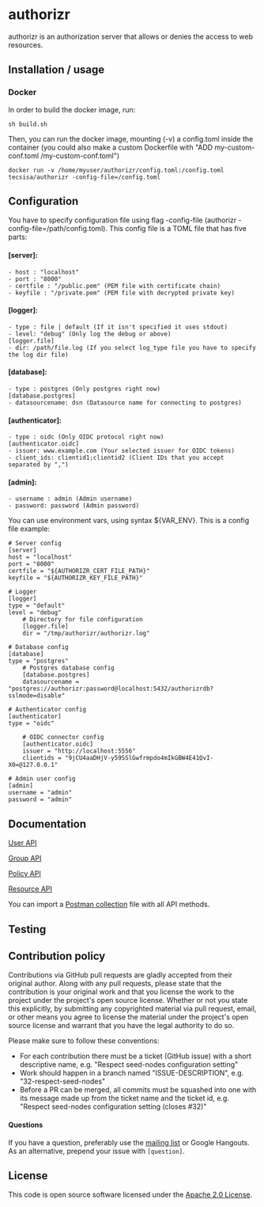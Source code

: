 # authorizr

authorizr is an authorization server that allows or denies the access to web resources.

## Installation / usage

### Docker

In order to build the docker image, run:
```
sh build.sh
```
Then, you can run the docker image, mounting (-v) a config.toml inside the container (you could also make a custom Dockerfile with "ADD my-custom-conf.toml /my-custom-conf.toml")
```
docker run -v /home/myuser/authorizr/config.toml:/config.toml tecsisa/authorizr -config-file=/config.toml
```

## Configuration
You have to specify configuration file using flag -config-file (authorizr -config-file=/path/config.toml). This config file is a TOML file that has five parts:


#### [server]:
    - host : "localhost"
    - port : "8000"
    - certfile : "/public.pem" (PEM file with certificate chain)
    - keyfile : "/private.pem" (PEM file with decrypted private key)
#### [logger]:
    - type : file | default (If it isn't specified it uses stdout)
    - level: "debug" (Only log the debug or above)
    [logger.file]
    - dir: /path/file.log (If you select log_type file you have to specify the log dir file)
#### [database]:
    - type : postgres (Only postgres right now)
    [database.postgres]
    - datasourcename: dsn (Datasource name for connecting to postgres)
#### [authenticator]:
    - type : oidc (Only OIDC protocol right now)
    [authenticator.oidc]
    - issuer: www.example.com (Your selected issuer for OIDC tokens)
    - client_ids: clientid1;clientid2 (Client IDs that you accept separated by ",")
#### [admin]:
    - username : admin (Admin username)
    - password: password (Admin password)

You can use environment vars, using syntax ${VAR_ENV}. This is a config file example:

```
# Server config
[server]
host = "localhost"
port = "8000"
certfile = "${AUTHORIZR_CERT_FILE_PATH}"
keyfile = "${AUTHORIZR_KEY_FILE_PATH}"

# Logger
[logger]
type = "default"
level = "debug"
    # Directory for file configuration
    [logger.file]
    dir = "/tmp/authorizr/authorizr.log"

# Database config
[database]
type = "postgres"
    # Postgres database config
    [database.postgres]
    datasourcename = "postgres://authorizr:password@localhost:5432/authorizrdb?sslmode=disable"

# Authenticator config
[authenticator]
type = "oidc"

    # OIDC connector config
    [authenticator.oidc]
    issuer = "http://localhost:5556"
    clientids = "9jCU4aaDHjV-y59SSlGwfrmpdo4mIkGBW4E41QvI-X0=@127.0.0.1"

# Admin user config
[admin]
username = "admin"
password = "admin"
```

## Documentation

[User API](doc/api/user.md)

[Group API](doc/api/group.md)

[Policy API](doc/api/policy.md)

[Resource API](doc/api/resource.md)

You can import a [Postman collection](schema/postman.json) file with all API methods.

## Testing


## Contribution policy

Contributions via GitHub pull requests are gladly accepted from their original author. Along with any pull requests, please state that the contribution is your original work and that you license the work to the project under the project's open source license. Whether or not you state this explicitly, by submitting any copyrighted material via pull request, email, or other means you agree to license the material under the project's open source license and warrant that you have the legal authority to do so.

Please make sure to follow these conventions:
- For each contribution there must be a ticket (GitHub issue) with a short descriptive name, e.g. "Respect seed-nodes configuration setting"
- Work should happen in a branch named "ISSUE-DESCRIPTION", e.g. "32-respect-seed-nodes"
- Before a PR can be merged, all commits must be squashed into one with its message made up from the ticket name and the ticket id, e.g. "Respect seed-nodes configuration setting (closes #32)"

#### Questions

If you have a question, preferably use the [mailing list](mailto:dev.whiterabbit@tecsisa.com) or Google Hangouts. As an alternative, prepend your issue with `[question]`.

## License

This code is open source software licensed under the [Apache 2.0 License](http://www.apache.org/licenses/LICENSE-2.0.html).
